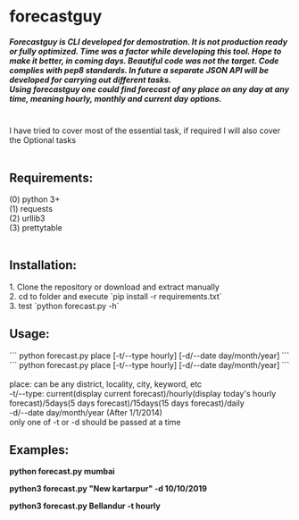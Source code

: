 # forecastguy
<h5>Forecastguy is CLI developed for demostration. It is not production ready or fully optimized. Time was a factor while developing this tool. Hope to make it better, in coming days. Beautiful code was not the target. Code complies with pep8 standards. In future a separate JSON API will be developed for carrying out different tasks.<br/>
Using forecastguy one could find forecast of any place on any day at any time, meaning hourly, monthly and current day options.</h5>
<br>I have tried to cover most of the essential task, if required I will also cover the Optional tasks<br/>
<br>
<h2> Requirements:</h2>
(0) python 3+ <br/>
(1) requests <br/>
(2) urllib3  <br/>
(3) prettytable  <br/>
<br>

<h2>Installation:</h2>
1. Clone the repository or download and extract manually <br/>
2. cd to folder and execute `pip install -r requirements.txt` <br/>
3. test `python forecast.py -h`
<br/>
<h2>Usage:</h2>
```
python forecast.py place [-t/--type hourly] [-d/--date day/month/year]
```
<br>
```
python forecast.py place [-t/--type hourly] [-d/--date day/month/year]
```
<br></br>place: can be any district, locality, city, keyword, etc <br/>
-t/--type: current(display current forecast)/hourly(display today's hourly forecast)/5days(5 days forecast)/15days(15 days forecast)/daily<br/>
-d/--date day/month/year (After 1/1/2014) <br/>
<h8>only one of -t or -d should be passed at a time</h8><b/r>
<h2> Examples: </h2>
  <p>python forecast.py mumbai</p>

python3 forecast.py "New kartarpur" -d 10/10/2019 

python3 forecast.py Bellandur -t hourly

